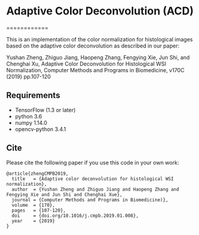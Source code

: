 # Adaptive Color Deconvolution (ACD)
============

This is an implementation of the color normalization for histological images based on the adaptive color deconvolution as described in our paper:

Yushan Zheng, Zhiguo Jiang, Haopeng Zhang, Fengying Xie, Jun Shi, and Chenghai Xu,
Adaptive Color Deconvolution for Histological WSI Normalization,
Computer Methods and Programs in Biomedicine, v170C (2019) pp.107-120

## Requirements
* TensorFlow (1.3 or later)
* python 3.6
* numpy 1.14.0
* opencv-python 3.4.1

## Cite

Please cite the following paper if you use this code in your own work:

```
@article{zhengCMPB2019,
  title   = {Adaptive color deconvolution for histological WSI normalization},
  author  = {Yushan Zheng and Zhiguo Jiang and Haopeng Zhang and Fengying Xie and Jun Shi and Chenghai Xue},
  journal = {Computer Methods and Programs in Biomedicine)},
  volume  = {170},
  pages   = {107-120},
  doi     = {doi.org/10.1016/j.cmpb.2019.01.008},
  year    = {2019}
}
```
